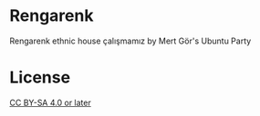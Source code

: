 # Rengarenk

Rengarenk ethnic house çalışmamız by Mert Gör's Ubuntu Party

# License

[CC BY-SA 4.0 or later](by-sa.markdown)
